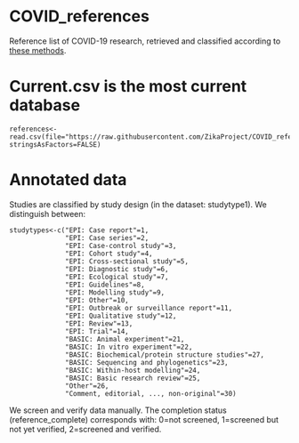 # COVID_references
Reference list of COVID-19 research, retrieved and classified according to [these methods](https://ispmbern.github.io/covid-19/living-review/).

# Current.csv is the most current database
```
references<-read.csv(file="https://raw.githubusercontent.com/ZikaProject/COVID_references/master/current.csv", stringsAsFactors=FALSE)
```

# Annotated data
Studies are classified by study design (in the dataset: studytype1). We distinguish between: 

```
studytypes<-c("EPI: Case report"=1,
              "EPI: Case series"=2,
              "EPI: Case-control study"=3,
              "EPI: Cohort study"=4,
              "EPI: Cross-sectional study"=5,
              "EPI: Diagnostic study"=6,
              "EPI: Ecological study"=7,
              "EPI: Guidelines"=8,
              "EPI: Modelling study"=9,
              "EPI: Other"=10,
              "EPI: Outbreak or surveillance report"=11,
              "EPI: Qualitative study"=12,
              "EPI: Review"=13,
              "EPI: Trial"=14,
              "BASIC: Animal experiment"=21,
              "BASIC: In vitro experiment"=22,
              "BASIC: Biochemical/protein structure studies"=27,
              "BASIC: Sequencing and phylogenetics"=23,
              "BASIC: Within-host modelling"=24,
              "BASIC: Basic research review"=25,
              "Other"=26,
              "Comment, editorial, ..., non-original"=30)
```

We screen and verify data manually. The completion status (reference_complete) corresponds with: 0=not screened, 1=screened but not yet verified, 2=screened and verified.


